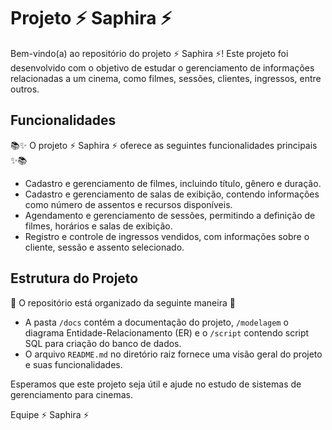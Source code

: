 # Projeto ⚡ Saphira ⚡

Bem-vindo(a) ao repositório do projeto ⚡ Saphira ⚡! Este projeto foi desenvolvido com o objetivo de estudar o gerenciamento de informações relacionadas a um cinema, como filmes, sessões, clientes, ingressos, entre outros.

## Funcionalidades

📚✨ O projeto ⚡ Saphira ⚡ oferece as seguintes funcionalidades principais ✨📚

- Cadastro e gerenciamento de filmes, incluindo título, gênero e duração.
- Cadastro e gerenciamento de salas de exibição, contendo informações como número de assentos e recursos disponíveis.
- Agendamento e gerenciamento de sessões, permitindo a definição de filmes, horários e salas de exibição.
- Registro e controle de ingressos vendidos, com informações sobre o cliente, sessão e assento selecionado.

## Estrutura do Projeto

🔐 O repositório está organizado da seguinte maneira 🔐

- A pasta `/docs` contém a documentação do projeto, `/modelagem` o diagrama Entidade-Relacionamento (ER) e o `/script` contendo script SQL para criação do banco de dados.
- O arquivo `README.md` no diretório raiz fornece uma visão geral do projeto e suas funcionalidades.




Esperamos que este projeto seja útil e ajude no estudo de sistemas de gerenciamento para cinemas.



Equipe ⚡ Saphira ⚡
